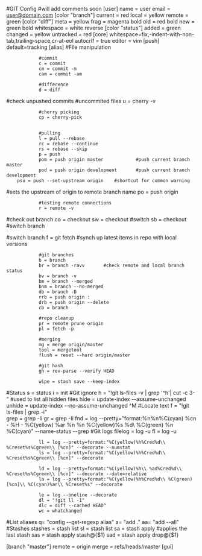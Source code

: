 #GIT Config
#will add comments soon
[user]
                name = user
                email = user@domain.com
[color "branch"]
                current = red
                local = yellow
                remote = green
[color "diff"]
                meta = yellow
                frag = magenta bold
                old = red bold
                new = green bold
                whitespace = white reverse
[color "status"]
                added = green
                changed = yellow
                untracked = red
[core]
                whitespace=fix,-indent-with-non-tab,trailing-space,cr-at-eol
                autocrlf = true
                editor = vim
[push]
                default=tracking
[alias]
#File manipulation          
 
                #commit
                c = commit
                cm = commit -m
                cam = commit -am
 
                #difference
                d = diff
 

#check unpushed commits
                #uncommited files
                u = cherry -v

                #cherry picking
                cp = cherry-pick
 
 
                #pulling
                l = pull --rebase
                rc = rebase --continue
                rs = rebase --skip
                p = push
                pom = push origin master    		#push current branch master
                pod = push origin development		#push current branch development
		psu = push --set-upstream origin	#shortcut for common warning

#sets the upstream of origin to remote branch name
                po = push origin

                #testing remote connections
                r = remote -v

#check out branch
                co = checkout
                sw = checkout #switch
                sb = checkout #switch branch

#switch branch
                f = git fetch #synch up latest items in repo with local versions
 
                #git branches
                b = branch
                br = branch -ravv 		#check remote and local branch status
                bv = branch -v
                bm = branch --merged
                bnm = branch --no-merged
                db = branch -D
                rrb = push origin :
                drb = push origin --delete
                cb = branch
 
                #repo cleanup
                pr = remote prune origin
                pl = fetch -p
 
                #merging
                mg = merge origin/master
                tool = mergetool
                flush = reset --hard origin/master
 
                #git hash
                gh = rev-parse --verify HEAD
 
                wipe = stash save --keep-index
#Status
        s = status
                i = init
#Git ignore
                h = "!git ls-files -v | grep '^h'| cut -c 3-" #used to list all hidden files 
                hide = update-index --assume-unchanged
                unhide = update-index --no-assume-unchanged ^M
#Locate text
                f = "!git ls-files | grep -i"               
                grep = grep -Ii
                gr = grep -Ii
                fnd = log --pretty=\"format:%n%n%C(cyan) %cn - %H - %C(yellow) %ar %n %n %C(yellow)%s %d\\ %C(green) %n %C(cyan)\" --name-status --grep
#Git logs
                filelog = log -u
                fl = log -u
 
                ll = log --pretty=format:"%C(yellow)%h%Cred%d\\ %Creset%s%Cgreen\\ [%cn]" --decorate --numstat
                ls = log --pretty=format:"%C(yellow)%h%Cred%d\\ %Creset%s%Cgreen\\ [%cn]" --decorate
 
                ld = log --pretty=format:"%C(yellow)%h\\ %ad%Cred%d\\ %Creset%s%Cgreen\\ [%cn]" --decorate --date=relative
                la = log --pretty=format:"%C(yellow)%h%Cred%d\\ %C(green)[%cn]\\ %C(cyan)%ar\\ %Creset%s" --decorate
 
                le = log --oneline --decorate
                dl = "!git ll -1"
                dlc = diff --cached HEAD^
                wc = whatchanged
 
#List aliases
                q= "config --get-regexp alias"
                a= "add ."
                aa= "add --all"
#Stashes
                stashes = stash list
                sl = stash list
                sa = stash apply
#applies the last stash
                sas = stash apply stash@{$1}
                sad = stash apply drop@{$1}
 
[branch "master"]
                remote = origin
                merge = refs/heads/master
[gui]

